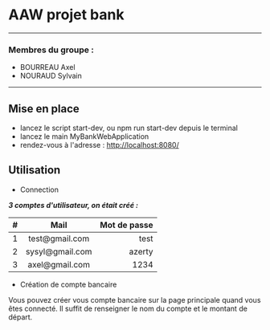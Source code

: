 # AAW projet bank
***

### Membres du groupe : 
* BOURREAU Axel 
* NOURAUD Sylvain

***
## Mise en place
* lancez le script start-dev, ou npm run start-dev depuis le terminal
* lancez le main MyBankWebApplication
* rendez-vous à l'adresse : <http://localhost:8080/>
  
## Utilisation

- Connection

***3 comptes d'utilisateur, on était créé :***


<table>
    <thead>
        <tr>
            <th>#</th>
            <th align="center">Mail</th>
            <th align="right">Mot de passe</th>
        </tr>
    </thead>
    <tbody>
        <tr>
            <td>1</td>
            <td align="center">test@gmail.com</td>
            <td align="right">test</td>
        </tr>
        <tr>
            <td>2</td>
            <td align="center">sysyl@gmail.com</td>
            <td align="right">azerty</td>
        </tr>
        <tr>
            <td>3</td>
            <td align="center">axel@gmail.com</td>
            <td align="right">1234</td>
        </tr>
    </tbody>
</table>

- Création de compte bancaire

Vous pouvez créer vous compte bancaire sur la page principale quand vous êtes connecté.
Il suffit de renseigner le nom du compte et le montant de départ.



